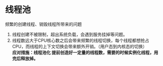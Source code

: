 # 线程池  
频繁的创建线程、销毁线程所带来的问题  
1. 线程创建不被限制，超出系统负载，会遇到服务挂掉等问题。
2. 线程数远大于CPU核心数之后会带来频繁的线程切换，每个线程都想抢占CPU，而线程的上下文切换会带来额外开销。（用户态到内核态的切换）  
 **应对措施：线程池化 提前创造好一定量的线程数，需要的时候实例化线程，用完后释放掉。**


